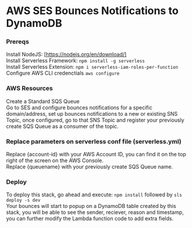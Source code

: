 # AWS SES Bounces Notifications to DynamoDB

### Prereqs

Install NodeJS: [https://nodejs.org/en/download/]  
Install Serverless Framework: ``` npm install -g serverless ```  
Install Serverless Extension: ``` npm i serverless-iam-roles-per-function ```  
Configure AWS CLI credenctials ``` aws configure ```  

### AWS Resources

Create a Standard SQS Queue  
Go to SES and configure bounces notifications for a specific domain/address, set up bounces notifications to a new or existing SNS Topic, once configured, go to that SNS Topic and register your previously create SQS Queue as a consumer of the topic.  

### Replace parameters on serverless conf file (serverless.yml)

Replace {account-id} with your AWS Account ID, you can find it on the top right of the screen on the AWS Console.  
Replace {queuename} with your previously create SQS Queue name.  

### Deploy

To deploy this stack, go ahead and execute: ``` npm install ``` followed by ``` sls deploy -s dev ```  
Your bounces will start to popup on a DynamoDB table created by this stack, you will be able to see the sender, reciever, reason and timestamp, you can further modify the Lambda function code to add extra fields.  
